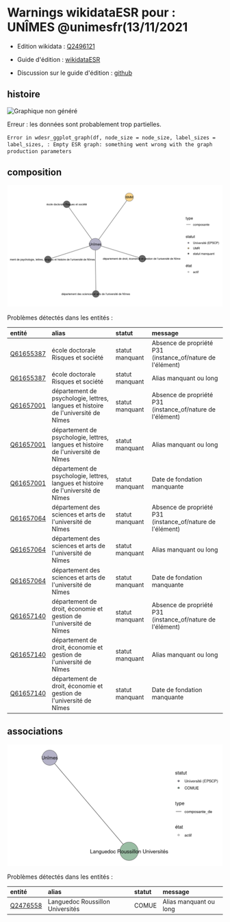 Warnings wikidataESR pour : UNÎMES @unimesfr(13/11/2021
================

- Edition wikidata : [Q2496121](https://www.wikidata.org/wiki/Q2496121)
- Guide d'édition : [wikidataESR](https://github.com/cpesr/wikidataESR/)

- Discussion sur le guide d'édition : [github](https://github.com/cpesr/wikidataESR/issues)



## histoire 

![Graphique non généré](Q2496121-histoire.png) 

 


Erreur : les données sont probablement trop partielles.
```
Error in wdesr_ggplot_graph(df, node_size = node_size, label_sizes = label_sizes, : Empty ESR graph: something went wrong with the graph production parameters

``` 



## composition 

![Graphique non généré](Q2496121-composition.png) 

Problèmes détectés dans les entités :

|entité                                               |alias                                                                             |statut          |message                                                    |
|:----------------------------------------------------|:---------------------------------------------------------------------------------|:---------------|:----------------------------------------------------------|
|[Q61655387](https://www.wikidata.org/wiki/Q61655387) |école doctorale Risques et société                                                |statut manquant |Absence de propriété P31 (instance_of/nature de l'élément) |
|[Q61655387](https://www.wikidata.org/wiki/Q61655387) |école doctorale Risques et société                                                |statut manquant |Alias manquant ou long                                     |
|[Q61657001](https://www.wikidata.org/wiki/Q61657001) |département de psychologie, lettres, langues et histoire de l'université de Nîmes |statut manquant |Absence de propriété P31 (instance_of/nature de l'élément) |
|[Q61657001](https://www.wikidata.org/wiki/Q61657001) |département de psychologie, lettres, langues et histoire de l'université de Nîmes |statut manquant |Alias manquant ou long                                     |
|[Q61657001](https://www.wikidata.org/wiki/Q61657001) |département de psychologie, lettres, langues et histoire de l'université de Nîmes |statut manquant |Date de fondation manquante                                |
|[Q61657064](https://www.wikidata.org/wiki/Q61657064) |département des sciences et arts de l'université de Nîmes                         |statut manquant |Absence de propriété P31 (instance_of/nature de l'élément) |
|[Q61657064](https://www.wikidata.org/wiki/Q61657064) |département des sciences et arts de l'université de Nîmes                         |statut manquant |Alias manquant ou long                                     |
|[Q61657064](https://www.wikidata.org/wiki/Q61657064) |département des sciences et arts de l'université de Nîmes                         |statut manquant |Date de fondation manquante                                |
|[Q61657140](https://www.wikidata.org/wiki/Q61657140) |département de droit, économie et gestion de l'université de Nîmes                |statut manquant |Absence de propriété P31 (instance_of/nature de l'élément) |
|[Q61657140](https://www.wikidata.org/wiki/Q61657140) |département de droit, économie et gestion de l'université de Nîmes                |statut manquant |Alias manquant ou long                                     |
|[Q61657140](https://www.wikidata.org/wiki/Q61657140) |département de droit, économie et gestion de l'université de Nîmes                |statut manquant |Date de fondation manquante                                |

 



## associations 

![Graphique non généré](Q2496121-associations.png) 

Problèmes détectés dans les entités :

|entité                                             |alias                            |statut |message                |
|:--------------------------------------------------|:--------------------------------|:------|:----------------------|
|[Q2476558](https://www.wikidata.org/wiki/Q2476558) |Languedoc Roussillon Universités |COMUE  |Alias manquant ou long |

 

